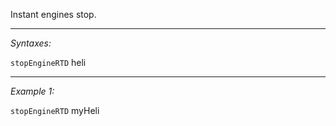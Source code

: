 Instant engines stop.


---
*Syntaxes:*

`stopEngineRTD` heli

---
*Example 1:*

`stopEngineRTD` myHeli